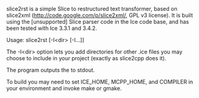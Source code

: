 slice2rst is a simple Slice to restructured text transformer, based on
slice2xml (http://code.google.com/p/slice2xml/, GPL v3 license).
It is built using the [unsupported] Slice parser code in the Ice code base, and
has been tested with Ice 3.3.1 and 3.4.2.

Usage: slice2rst [-I\<dir> [-I...]] <slice file>

The -I\<dir> option lets you add directories for other .ice files you may
choose to include in your project (exactly as slice2cpp does it).

The program outputs the to stdout.

To build you may need to set ICE_HOME, MCPP_HOME, and COMPILER in your
environment and invoke make or gmake.

